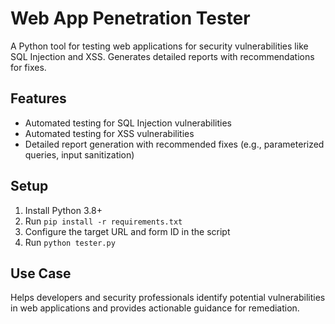 # Web App Penetration Tester

A Python tool for testing web applications for security vulnerabilities like SQL Injection and XSS. Generates detailed reports with recommendations for fixes.

## Features
- Automated testing for SQL Injection vulnerabilities
- Automated testing for XSS vulnerabilities
- Detailed report generation with recommended fixes (e.g., parameterized queries, input sanitization)

## Setup
1. Install Python 3.8+
2. Run `pip install -r requirements.txt`
3. Configure the target URL and form ID in the script
4. Run `python tester.py`

## Use Case
Helps developers and security professionals identify potential vulnerabilities in web applications and provides actionable guidance for remediation.

